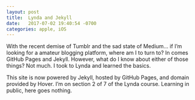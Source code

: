 ```yaml
---
layout: post
title:  Lynda and Jekyll
date:   2017-07-02 19:40:54 -0700
categories: apple, iOS
---
```

With the recent demise of Tumblr and the sad state of Medium… if I’m looking for a amateur blogging platform, where am I to turn to? In comes GitHub Pages and Jekyll. However, what do I know about either of those things? Not much. I took to Lynda and learned the basics. 

This site is now powered by Jekyll, hosted by GitHub Pages, and domain provided by Hover. I’m on section 2 of 7 of the Lynda course. Learning in public, here goes nothing. 